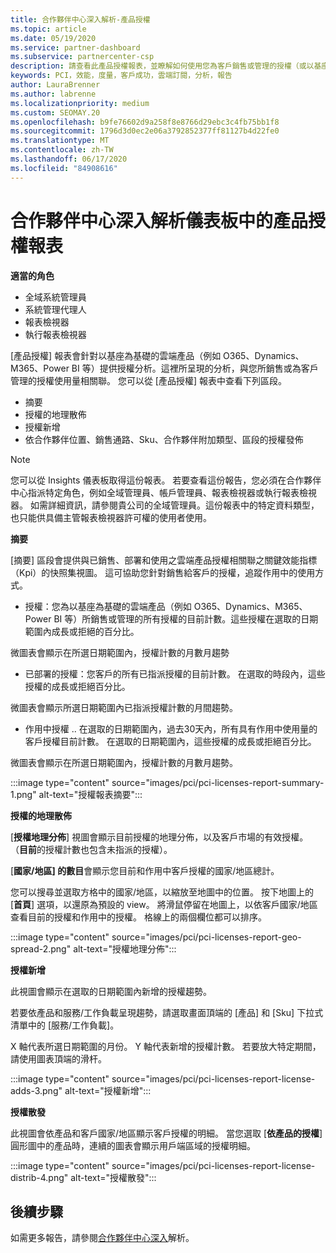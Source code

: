 ```yaml
---
title: 合作夥伴中心深入解析-產品授權
ms.topic: article
ms.date: 05/19/2020
ms.service: partner-dashboard
ms.subservice: partnercenter-csp
description: 請查看此產品授權報表，並瞭解如何使用您為客戶銷售或管理的授權（或以基座為基礎）雲端產品來進行改善。
keywords: PCI，效能，度量，客戶成功，雲端訂閱，分析，報告
author: LauraBrenner
ms.author: labrenne
ms.localizationpriority: medium
ms.custom: SEOMAY.20
ms.openlocfilehash: b9fe76602d9a258f8e8766d29ebc3c4fb75bb1f8
ms.sourcegitcommit: 1796d3d0ec2e06a3792852377ff81127b4d22fe0
ms.translationtype: MT
ms.contentlocale: zh-TW
ms.lasthandoff: 06/17/2020
ms.locfileid: "84908616"
---
```

# <a name="product-licenses-report-in-the-partner-center-insights-dashboard"></a>合作夥伴中心深入解析儀表板中的產品授權報表

**適當的角色**
- 全域系統管理員
- 系統管理代理人
- 報表檢視器
- 執行報表檢視器

[產品授權] 報表會針對以基座為基礎的雲端產品（例如 O365、Dynamics、M365、Power BI 等）提供授權分析。這裡所呈現的分析，與您所銷售或為客戶管理的授權使用量相關聯。 您可以從 [產品授權] 報表中查看下列區段。

- 摘要
- 授權的地理散佈
- 授權新增
- 依合作夥伴位置、銷售通路、Sku、合作夥伴附加類型、區段的授權發佈

 > [!NOTE]
 > 您可以從 Insights 儀表板取得這份報表。 若要查看這份報告，您必須在合作夥伴中心指派特定角色，例如全域管理員、帳戶管理員、報表檢視器或執行報表檢視器。 如需詳細資訊，請參閱貴公司的全域管理員。這份報表中的特定資料類型，也只能供具備主管報表檢視器許可權的使用者使用。

**摘要**

[摘要] 區段會提供與已銷售、部署和使用之雲端產品授權相關聯之關鍵效能指標（Kpi）的快照集視圖。 這可協助您針對銷售給客戶的授權，追蹤作用中的使用方式。

- 授權：您為以基座為基礎的雲端產品（例如 O365、Dynamics、M365、Power BI 等）所銷售或管理的所有授權的目前計數。這些授權在選取的日期範圍內成長或拒絕的百分比。

微圖表會顯示在所選日期範圍內，授權計數的月數月趨勢

- 已部署的授權：您客戶的所有已指派授權的目前計數。
在選取的時段內，這些授權的成長或拒絕百分比。

微圖表會顯示所選日期範圍內已指派授權計數的月間趨勢。

- 作用中授權 .. 在選取的日期範圍內，過去30天內，所有具有作用中使用量的客戶授權目前計數。
在選取的日期範圍內，這些授權的成長或拒絕百分比。

微圖表會顯示在所選日期範圍內，授權計數的月數月趨勢。

:::image type="content" source="images/pci/pci-licenses-report-summary-1.png" alt-text="授權報表摘要":::

**授權的地理散佈**

[**授權地理分佈**] 視圖會顯示目前授權的地理分佈，以及客戶市場的有效授權。 （**目前**的授權計數也包含未指派的授權）。

[**國家/地區] 的數目**會顯示您目前和作用中客戶授權的國家/地區總計。

您可以搜尋並選取方格中的國家/地區，以縮放至地圖中的位置。 按下地圖上的 [**首頁**] 選項，以還原為預設的 view。 將滑鼠停留在地圖上，以依客戶國家/地區查看目前的授權和作用中的授權。 格線上的兩個欄位都可以排序。

:::image type="content" source="images/pci/pci-licenses-report-geo-spread-2.png" alt-text="授權地理分佈":::

**授權新增**

此視圖會顯示在選取的日期範圍內新增的授權趨勢。 

若要依產品和服務/工作負載呈現趨勢，請選取畫面頂端的 [產品] 和 [Sku] 下拉式清單中的 [服務/工作負載]。

X 軸代表所選日期範圍的月份。 Y 軸代表新增的授權計數。 若要放大特定期間，請使用圖表頂端的滑杆。

:::image type="content" source="images/pci/pci-licenses-report-license-adds-3.png" alt-text="授權新增":::

**授權散發**

此視圖會依產品和客戶國家/地區顯示客戶授權的明細。 當您選取 [**依產品的授權**] 圓形圖中的產品時，連續的圖表會顯示用戶端區域的授權明細。

:::image type="content" source="images/pci/pci-licenses-report-license-distrib-4.png" alt-text="授權散發":::

## <a name="next-steps"></a>後續步驟

如需更多報告，請參閱[合作夥伴中心深入](partner-center-insights.md)解析。
